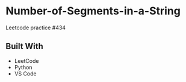# Number-of-Segments-in-a-String
Leetcode practice #434

## Built With
- LeetCode
- Python
- VS Code
